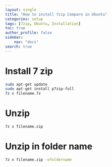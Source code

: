 ```yaml
---
layout: single
title: "How to install 7zip Compare in Ubuntu"
categories: setup
tags: [7zip, Ubuntu, Installation]
toc: true
author_profile: false
sidebar:
    nav: "docs"
search: true
---
```

# Install 7 zip
```bash
sudo apt-get update
sudo apt-get install p7zip-full
7z x filename.7z
```

# Unzip
```bash
7z x filename.zip
```
# Unzip in folder name
```bash
7z x filename.zip -ofoldername
```